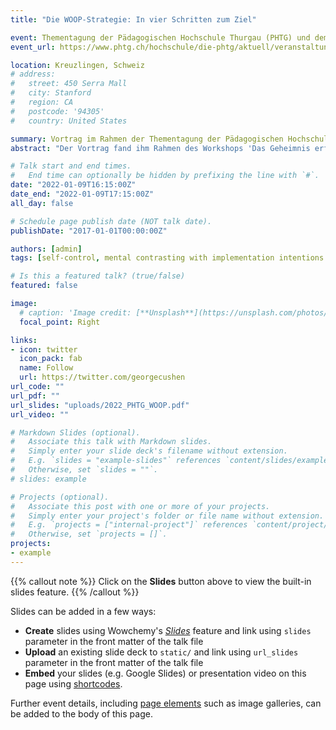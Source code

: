 ```yaml
---
title: "Die WOOP-Strategie: In vier Schritten zum Ziel"

event: Thementagung der Pädagogischen Hochschule Thurgau (PHTG) und dem Amt für Volksschule
event_url: https://www.phtg.ch/hochschule/die-phtg/aktuell/veranstaltungen/thementagung-phtgav-2022/

location: Kreuzlingen, Schweiz
# address:
#   street: 450 Serra Mall
#   city: Stanford
#   region: CA
#   postcode: '94305'
#   country: United States

summary: Vortrag im Rahmen der Thementagung der Pädagogischen Hochschule Thurgau (PHTG) und dem Amt für Volksschule 2022
abstract: "Der Vortrag fand ihm Rahmen des Workshops 'Das Geheimnis erfolgreichen Lernens: im Zusammenspiel von Motivation & Wille? statt. Thema war die Selbstregulationsstrategie WOOP, die das Erreichen von Zielen unterstützt.'"

# Talk start and end times.
#   End time can optionally be hidden by prefixing the line with `#`.
date: "2022-01-09T16:15:00Z"
date_end: "2022-01-09T17:15:00Z"
all_day: false

# Schedule page publish date (NOT talk date).
publishDate: "2017-01-01T00:00:00Z"

authors: [admin]
tags: [self-control, mental contrasting with implementation intentions (MCII), goals, if-then planning]

# Is this a featured talk? (true/false)
featured: false

image:
  # caption: 'Image credit: [**Unsplash**](https://unsplash.com/photos/bzdhc5b3Bxs)'
  focal_point: Right

links:
- icon: twitter
  icon_pack: fab
  name: Follow
  url: https://twitter.com/georgecushen
url_code: ""
url_pdf: ""
url_slides: "uploads/2022_PHTG_WOOP.pdf"
url_video: ""

# Markdown Slides (optional).
#   Associate this talk with Markdown slides.
#   Simply enter your slide deck's filename without extension.
#   E.g. `slides = "example-slides"` references `content/slides/example-slides.md`.
#   Otherwise, set `slides = ""`.
# slides: example

# Projects (optional).
#   Associate this post with one or more of your projects.
#   Simply enter your project's folder or file name without extension.
#   E.g. `projects = ["internal-project"]` references `content/project/deep-learning/index.md`.
#   Otherwise, set `projects = []`.
projects:
- example
---
```


{{% callout note %}}
Click on the **Slides** button above to view the built-in slides feature.
{{% /callout %}}

Slides can be added in a few ways:

- **Create** slides using Wowchemy's [*Slides*](https://wowchemy.com/docs/managing-content/#create-slides) feature and link using `slides` parameter in the front matter of the talk file
- **Upload** an existing slide deck to `static/` and link using `url_slides` parameter in the front matter of the talk file
- **Embed** your slides (e.g. Google Slides) or presentation video on this page using [shortcodes](https://wowchemy.com/docs/writing-markdown-latex/).

Further event details, including [page elements](https://wowchemy.com/docs/writing-markdown-latex/) such as image galleries, can be added to the body of this page.
